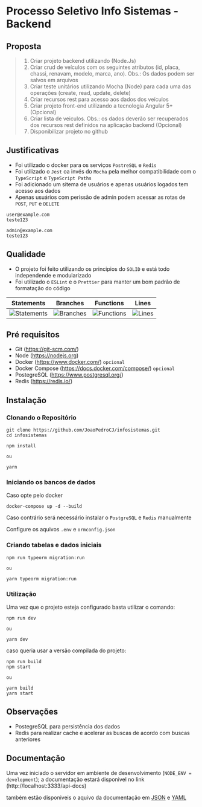 # Processo Seletivo Info Sistemas - Backend

## Proposta

> 1. Criar projeto backend utilizando (Node.Js)
> 2. Criar crud de veículos com os seguintes atributos (id, placa, chassi, renavam, modelo, marca, ano). Obs.: Os dados podem ser salvos em arquivos
> 3. Criar teste unitários utilizando Mocha (Node) para cada uma das operações (create, read, update, delete)
> 4. Criar recursos rest para acesso aos dados dos veículos
> 5. Criar projeto front-end utilizando a tecnologia Angular 5+ (Opcional)
> 6. Criar lista de veiculos. Obs.: os dados deverão ser recuperados dos recursos rest definidos na aplicação backend (Opcional)
> 7. Disponibilizar projeto no github

## Justificativas

  - Foi utilizado o docker para os serviços `PostreSQL` e `Redis`
  - Foi utilizado o `Jest` oa invés do `Mocha` pela melhor compatibilidade com o `TypeScript` e `TypeScript Paths`
  - Foi adicionado um sitema de usuários e apenas usuários logados tem acesso aos dados
  - Apenas usuários com perissão de admin podem acessar as rotas de `POST`, `PUT` e `DELETE`

```
user@example.com
teste123

admin@example.com
teste123
```

## Qualidade
  - O projeto foi feito utilizando os principios do `SOLID` e está todo independende e modularizado
  - Foi utilizado o `ESLint` e o `Prettier` para manter um  bom padrão de formatação do código

| Statements | Branches | Functions | Lines |
|:-:|:-:|:-:|:-:|
| ![Statements](https://img.shields.io/badge/Coverage-100%25-brightgreen.svg) | ![Branches](https://img.shields.io/badge/Coverage-92.59%25-brightgreen.svg) | ![Functions](https://img.shields.io/badge/Coverage-100%25-brightgreen.svg) | ![Lines](https://img.shields.io/badge/Coverage-100%25-brightgreen.svg)    |

## Pré requisitos
 - Git (https://git-scm.com/)
 - Node (https://nodejs.org)
 - Docker (https://www.docker.com/) `opcional`
 - Docker Compose (https://docs.docker.com/compose/) `opcional`
 - PostegreSQL (https://www.postgresql.org/)
 - Redis (https://redis.io/)

## Instalação

### Clonando o Repositório

```
git clone https://github.com/JoaoPedroCJ/infosistemas.git
cd infosistemas

npm install

ou

yarn
```

### Iniciando os bancos de dados

Caso opte pelo docker

```
docker-compose up -d --build
```

Caso contrário será necessário instalar o `PostgreSQL` e `Redis` manualmente

Configure os aquivos `.env` e `ormconfig.json`

### Criando tabelas e dados iniciais

```
npm run typeorm migration:run

ou

yarn typeorm migration:run
```

### Utilização

Uma vez que o projeto esteja configurado basta utilizar o comando:

```
npm run dev

ou

yarn dev
```

caso queria usar a versão compilada do projeto:

```
npm run build
npm start

ou

yarn build
yarn start
```

## Observações

- PostegreSQL para persistência dos dados
- Redis para realizar cache e acelerar as buscas de acordo com buscas anteriores

## Documentação

Uma vez iniciado o servidor em ambiente de desenvolvimento (`NODE_ENV = development`);
a documentação estará disponivel no link (http://localhost:3333/api-docs)

também estão disponiveis o aquivo da documentação em [JSON](https://github.com/JoaoPedroCJ/infosistemas/blob/main/src/docs/swagger.json) e [YAML](https://github.com/JoaoPedroCJ/infosistemas/blob/main/src/docs/swagger.yaml)
